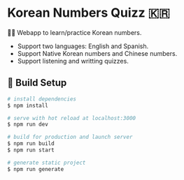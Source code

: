 # Korean Numbers Quizz 🇰🇷

👩‍🏫 Webapp to learn/practice Korean numbers. 
* Support two languages: English and Spanish.
* Support Native Korean numbers and Chinese numbers.
* Support listening and writting quizzes.


## 🔧 Build Setup

```bash
# install dependencies
$ npm install

# serve with hot reload at localhost:3000
$ npm run dev

# build for production and launch server
$ npm run build
$ npm run start

# generate static project
$ npm run generate
```
